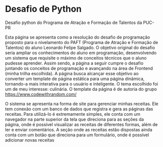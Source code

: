 # Desafio de Python
Desafio python do Programa de Atração e Formação de Talentos da PUC-PR

Esta página se apresenta como a resolução do desafio de programação proposto 
para o nivelamento do PAFT (Programa de Atração e Formação de Talentos) do aluno 
Leonardo Felipe Salgado. O objetivo original do desafio seria ampliar os conhecimentos
do aluno em programação, desenvolvendo um sistema que requisite o máximo de conceitos
técnicos que o aluno pudesse aprender. Assim sendo, a página a seguir cumpre o desafio 
juntando os conceitos de programação e avançando na área de Frontend (minha trilha escolhida).
A página busca alcançar esse objetivo ao converter um template de página estática para uma
página dinâmica, tornando-a mais interativa para o usuário e inteligente. O tema escolhido 
foi um de meu interesse: culinária. O template da página é de autoria do grupo <a href="https://www.codewithrandom.com/">https://www.codewithrandom.com/</a>

O sistema se apresenta na forma de site para gerenciar minhas receitas. Ele tem conexão com um banco de dados que registra e gera as páginas das receitas. Para utilizá-lo é extremamente simples, ele conta com um navegador na parte superior da tela que direciona para as seções da página, onde é possível visualizar as receitas de diferentes formas, além de ler e enviar comentários. A seção onde as receitas estão dispostas ainda conta com um botão que direciona para um formulário, onde é possível adicionar novas receitas
